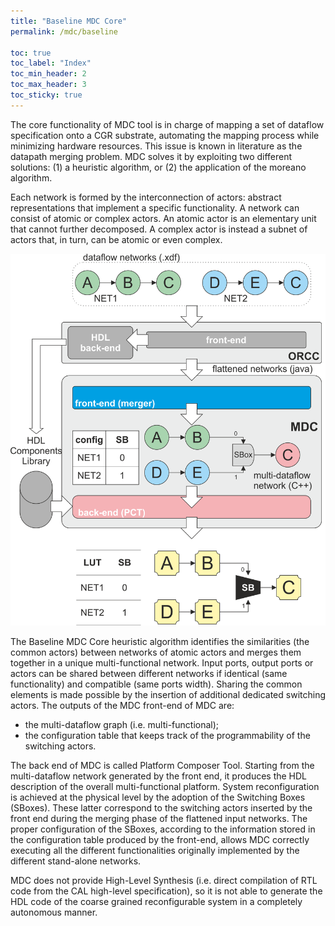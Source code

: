 ```yaml
---
title: "Baseline MDC Core"
permalink: /mdc/baseline

toc: true
toc_label: "Index"
toc_min_header: 2
toc_max_header: 3
toc_sticky: true
---
```


The core functionality of MDC tool is in charge of mapping a set of dataflow specification onto a CGR substrate, automating the mapping process while minimizing hardware resources. This issue is known in literature as the datapath merging problem. MDC solves it by exploiting two different solutions: (1) a heuristic algorithm, or (2) the application of the moreano algorithm.

Each network is formed by the interconnection of actors: abstract representations that implement a specific functionality. A network can consist of atomic or complex actors. An atomic actor is an elementary unit that cannot further decomposed. A complex actor is instead a subnet of actors that, in turn, can be atomic or even complex.

![Datapath Merging](/assets/images/mdc/datapathMerging.png)

The Baseline MDC Core heuristic algorithm identifies the similarities (the common actors) between networks of atomic actors and merges them together in a unique multi-functional network. Input ports, output ports or actors can be shared between different networks if identical (same functionality) and compatible (same ports width). Sharing the common elements is made possible by the insertion of additional dedicated switching actors.  The outputs of the MDC front-end of MDC are:

* the multi-dataflow graph (i.e. multi-functional);
* the configuration table that keeps track of the programmability of the switching actors.

The back end of MDC is called Platform Composer Tool. Starting from the multi-dataflow network generated by the front end, it produces the HDL description of the overall multi-functional platform. System reconfiguration is achieved at the physical level by the adoption of the Switching Boxes (SBoxes). These latter correspond to the switching actors inserted by the front end during the merging phase of the flattened input networks. The proper configuration of the SBoxes, according to the information stored in the configuration table produced by the front-end, allows MDC correctly executing all the different functionalities originally implemented by the different stand-alone networks.

MDC does not provide High-Level Synthesis (i.e. direct compilation of RTL code from the CAL high-level specification), so it is not able to generate the HDL code of the coarse grained reconfigurable system in a completely autonomous manner.


